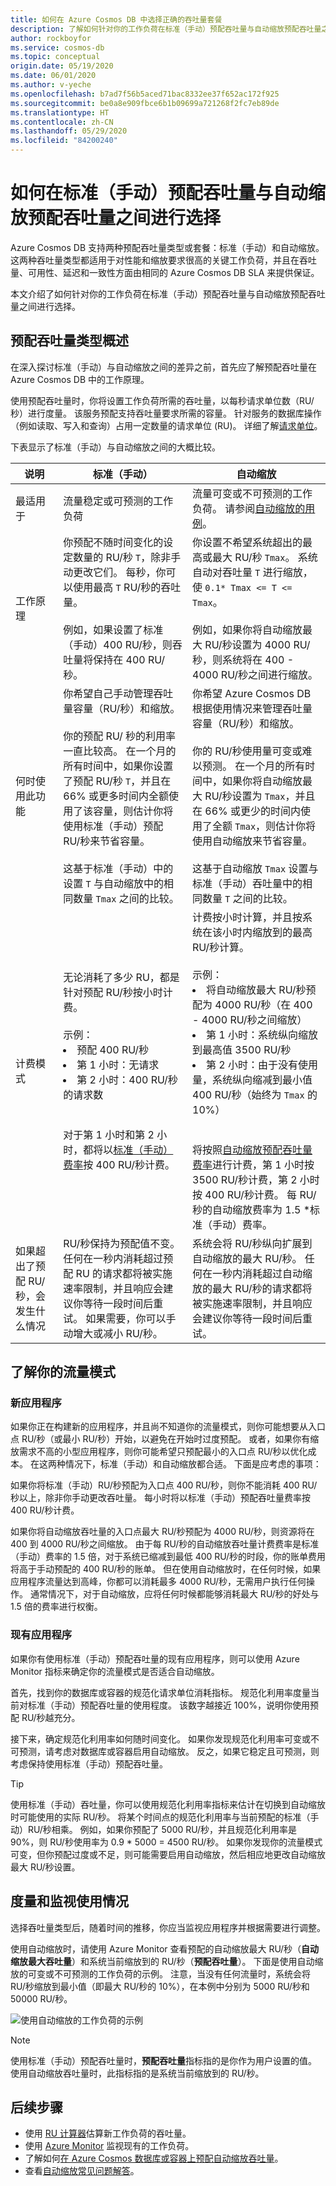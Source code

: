 ```yaml
---
title: 如何在 Azure Cosmos DB 中选择正确的吞吐量套餐
description: 了解如何针对你的工作负荷在标准（手动）预配吞吐量与自动缩放预配吞吐量之间进行选择。
author: rockboyfor
ms.service: cosmos-db
ms.topic: conceptual
origin.date: 05/19/2020
ms.date: 06/01/2020
ms.author: v-yeche
ms.openlocfilehash: b7ad7f56b5aced71bac8332ee37f652ac172f925
ms.sourcegitcommit: be0a8e909fbce6b1b09699a721268f2fc7eb89de
ms.translationtype: HT
ms.contentlocale: zh-CN
ms.lasthandoff: 05/29/2020
ms.locfileid: "84200240"
---
```

<!--Verified successfully-->
# <a name="how-to-choose-between-standard-manual-and-autoscale-provisioned-throughput"></a>如何在标准（手动）预配吞吐量与自动缩放预配吞吐量之间进行选择 

Azure Cosmos DB 支持两种预配吞吐量类型或套餐：标准（手动）和自动缩放。 这两种吞吐量类型都适用于对性能和缩放要求很高的关键工作负荷，并且在吞吐量、可用性、延迟和一致性方面由相同的 Azure Cosmos DB SLA 来提供保证。

本文介绍了如何针对你的工作负荷在标准（手动）预配吞吐量与自动缩放预配吞吐量之间进行选择。 

## <a name="overview-of-provisioned-throughput-types"></a>预配吞吐量类型概述
在深入探讨标准（手动）与自动缩放之间的差异之前，首先应了解预配吞吐量在 Azure Cosmos DB 中的工作原理。 

使用预配吞吐量时，你将设置工作负荷所需的吞吐量，以每秒请求单位数（RU/秒）进行度量。 该服务预配支持吞吐量要求所需的容量。 针对服务的数据库操作（例如读取、写入和查询）占用一定数量的请求单位 (RU)。 详细了解[请求单位](request-units.md)。

下表显示了标准（手动）与自动缩放之间的大概比较。

|说明|标准（手动）|自动缩放|
|-------------|------|-------|
|最适用于|流量稳定或可预测的工作负荷|流量可变或不可预测的工作负荷。 请参阅[自动缩放的用例](provision-throughput-autoscale.md#use-cases-of-autoscale)。|
|工作原理|你预配不随时间变化的设定数量的 RU/秒 `T`，除非手动更改它们。 每秒，你可以使用最高 `T` RU/秒的吞吐量。 <br/><br/>例如，如果设置了标准（手动）400 RU/秒，则吞吐量将保持在 400 RU/秒。|你设置不希望系统超出的最高或最大 RU/秒 `Tmax`。 系统自动对吞吐量 `T` 进行缩放，使 `0.1* Tmax <= T <= Tmax`。 <br/><br/>例如，如果你将自动缩放最大 RU/秒设置为 4000 RU/秒，则系统将在 400 - 4000 RU/秒之间进行缩放。|
|何时使用此功能|你希望自己手动管理吞吐量容量（RU/秒）和缩放。<br/><br/>你的预配 RU/ 秒的利用率一直比较高。 在一个月的所有时间中，如果你设置了预配 RU/秒 `T`，并且在 66% 或更多时间内全额使用了该容量，则估计你将使用标准（手动）预配 RU/秒来节省容量。<br/><br/>这基于标准（手动）中的设置 `T` 与自动缩放中的相同数量 `Tmax` 之间的比较。 |你希望 Azure Cosmos DB 根据使用情况来管理吞吐量容量（RU/秒）和缩放。<br/><br/>你的 RU/秒使用量可变或难以预测。 在一个月的所有时间中，如果你将自动缩放最大 RU/秒设置为 `Tmax`，并且在 66% 或更少的时间内使用了全额 `Tmax`，则估计你将使用自动缩放来节省容量。<br/><br/>这基于自动缩放 `Tmax` 设置与标准（手动）吞吐量中的相同数量 `T` 之间的比较。|
|计费模式|无论消耗了多少 RU，都是针对预配 RU/秒按小时计费。<br/><br/>示例： <li>预配 400 RU/秒</li><li>第 1 小时：无请求</li><li>第 2 小时：400 RU/秒的请求数</li><br/><br/>对于第 1 小时和第 2 小时，都将以[标准（手动）费率](https://www.azure.cn/pricing/details/cosmos-db/)按 400 RU/秒计费。|计费按小时计算，并且按系统在该小时内缩放到的最高 RU/秒计算。 <br/><br/>示例： <li>将自动缩放最大 RU/秒预配为 4000 RU/秒（在 400 - 4000 RU/秒之间缩放）</li><li>第 1 小时：系统纵向缩放到最高值 3500 RU/秒</li><li>第 2 小时：由于没有使用量，系统纵向缩减到最小值 400 RU/秒（始终为 `Tmax` 的 10%）</li><br/><br/>将按照[自动缩放预配吞吐量费率](https://www.azure.cn/pricing/details/cosmos-db/)进行计费，第 1 小时按 3500 RU/秒计费，第 2 小时按 400 RU/秒计费。 每 RU/秒的自动缩放费率为 1.5 *标准（手动）费率。
|如果超出了预配 RU/秒，会发生什么情况|RU/秒保持为预配值不变。 任何在一秒内消耗超过预配 RU 的请求都将被实施速率限制，并且响应会建议你等待一段时间后重试。 如果需要，你可以手动增大或减小 RU/秒。| 系统会将 RU/秒纵向扩展到自动缩放的最大 RU/秒。 任何在一秒内消耗超过自动缩放的最大 RU/秒的请求都将被实施速率限制，并且响应会建议你等待一段时间后重试。|

## <a name="understand-your-traffic-patterns"></a>了解你的流量模式

### <a name="new-applications"></a>新应用程序 ###
如果你正在构建新的应用程序，并且尚不知道你的流量模式，则你可能想要从入口点 RU/秒（或最小 RU/秒）开始，以避免在开始时过度预配。 或者，如果你有缩放需求不高的小型应用程序，则你可能希望只预配最小的入口点 RU/秒以优化成本。 在这两种情况下，标准（手动）和自动缩放都合适。 下面是应考虑的事项：

如果你将标准（手动）RU/秒预配为入口点 400 RU/秒，则你不能消耗 400 RU/秒以上，除非你手动更改吞吐量。 每小时将以标准（手动）预配吞吐量费率按 400 RU/秒计费。

如果你将自动缩放吞吐量的入口点最大 RU/秒预配为 4000 RU/秒，则资源将在 400 到 4000 RU/秒之间缩放。 由于每 RU/秒的自动缩放吞吐量计费费率是标准（手动）费率的 1.5 倍，对于系统已缩减到最低 400 RU/秒的时段，你的账单费用将高于手动预配的 400 RU/秒的账单。 但在使用自动缩放时，在任何时候，如果应用程序流量达到高峰，你都可以消耗最多 4000 RU/秒，无需用户执行任何操作。 通常情况下，对于自动缩放，应将任何时候都能够消耗最大 RU/秒的好处与 1.5 倍的费率进行权衡。

<!--Not Available on [capacity calculator](estimate-ru-with-capacity-planner.md)-->

### <a name="existing-applications"></a>现有应用程序 ###

如果你有使用标准（手动）预配吞吐量的现有应用程序，则可以使用 Azure Monitor 指标来确定你的流量模式是否适合自动缩放。 

<!--Not Avaialble on [Azure Monitor metrics](../azure-monitor/insights/cosmosdb-insights-overview.md)-->

首先，找到你的数据库或容器的规范化请求单位消耗指标。 规范化利用率度量当前对标准（手动）预配吞吐量的使用程度。 该数字越接近 100%，说明你使用预配 RU/秒越充分。

<!--Not Available on  [Learn more](monitor-normalized-request-units.md#view-the-normalized-request-unit-consumption-metric) about the metric.-->

<!--Not Available on [normalized request unit consumption metric](monitor-normalized-request-units.md#view-the-normalized-request-unit-consumption-metric)-->

接下来，确定规范化利用率如何随时间变化。 如果你发现规范化利用率可变或不可预测，请考虑对数据库或容器启用自动缩放。 反之，如果它稳定且可预测，则考虑保持使用标准（手动）预配吞吐量。 

> [!TIP]
> 使用标准（手动）吞吐量，你可以使用规范化利用率指标来估计在切换到自动缩放时可能使用的实际 RU/秒。 将某个时间点的规范化利用率与当前预配的标准（手动）RU/秒相乘。 例如，如果你预配了 5000 RU/秒，并且规范化利用率是 90%，则 RU/秒使用率为 0.9 * 5000 = 4500 RU/秒。 如果你发现你的流量模式可变，但你预配过度或不足，则可能需要启用自动缩放，然后相应地更改自动缩放最大 RU/秒设置。

## <a name="measure-and-monitor-your-usage"></a>度量和监视使用情况
选择吞吐量类型后，随着时间的推移，你应当监视应用程序并根据需要进行调整。 

使用自动缩放时，请使用 Azure Monitor 查看预配的自动缩放最大 RU/秒（**自动缩放最大吞吐量**）和系统当前缩放到的 RU/秒（**预配吞吐量**）。 下面是使用自动缩放的可变或不可预测的工作负荷的示例。 注意，当没有任何流量时，系统会将 RU/秒缩放到最小值（即最大 RU/秒的 10%），在本例中分别为 5000 RU/秒和 50000 RU/秒。 

![使用自动缩放的工作负荷的示例](media/how-to-choose-offer/autoscale-metrics-azure-monitor.png)

> [!NOTE]
> 使用标准（手动）预配吞吐量时，**预配吞吐量**指标指的是你作为用户设置的值。 使用自动缩放吞吐量时，此指标指的是系统当前缩放到的 RU/秒。

## <a name="next-steps"></a>后续步骤
* 使用 [RU 计算器](https://cosmos.azure.com/capacitycalculator/)估算新工作负荷的吞吐量。
* 使用 [Azure Monitor](monitor-cosmos-db.md#view-operation-level-metrics-for-azure-cosmos-db) 监视现有的工作负荷。
* 了解如何[在 Azure Cosmos 数据库或容器上预配自动缩放吞吐量](how-to-provision-autoscale-throughput.md)。
* 查看[自动缩放常见问题解答](autoscale-faq.md)。

<!-- Update_Description: new article about how to choose offer -->
<!--NEW.date: 06/01/2020-->